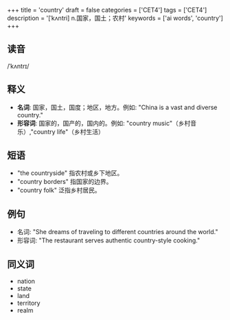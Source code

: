 +++
title = 'country'
draft = false
categories = ['CET4']
tags = ['CET4']
description = '[ˈkʌntri] n.国家，国土；农村'
keywords = ['ai words', 'country']
+++

## 读音
/ˈkʌntrɪ/

## 释义
- **名词**: 国家，国土，国度；地区，地方。例如: "China is a vast and diverse country."
- **形容词**: 国家的，国产的，国内的。例如: "country music"（乡村音乐）,"country life"（乡村生活）

## 短语
- "the countryside" 指农村或乡下地区。
- "country borders" 指国家的边界。
- "country folk" 泛指乡村居民。

## 例句
- 名词: "She dreams of traveling to different countries around the world."
- 形容词: "The restaurant serves authentic country-style cooking."

## 同义词
- nation
- state
- land
- territory
- realm
